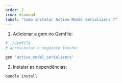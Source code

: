 ```yaml
---
order: 2
icon: diamond
label: "Como instalar Active Model Serializers ?"
---
```


<!-- Araújo -->

1. Adicionar a gem no Gemfile:

```bash
# ./Gemfile
# acrescentar o seguinte trecho:

gem 'active_model_serializers'
```

2. Instalar as dependências:

```bash
bundle install
```
